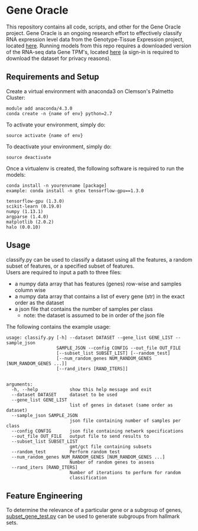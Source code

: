 # Gene Oracle
This repository contains all code, scripts, and other for the Gene Oracle project. Gene Oracle is an ongoing research effort to effectively classify RNA expression level data from the Genotype-Tissue Expression project, located [here](https://gtexportal.org/home/). Running models from this repo requires a downloaded version of the RNA-seq data Gene TPM's, located [here](https://gtexportal.org/home/datasets) (a sign-in is required to download the dataset for privacy reasons).

## Requirements and Setup
Create a virtual environment with anaconda3 on Clemson's Palmetto Cluster:

    module add anaconda/4.3.0
    conda create -n {name of env} python=2.7

To activate your environment, simply do:

    source activate {name of env}

To deactivate your environment, simply do:

    source deactivate

Once a virtualenv is created, the following software is required to run the models:

    conda install -n yourenvname [package]
    example: conda install -n gtex tensorflow-gpu==1.3.0

    tensorflow-gpu (1.3.0)
    scikit-learn (0.19.0)
    numpy (1.13.1)
    argparse (1.4.0)
    matplotlib (2.0.2)
    halo (0.0.10)

## Usage
classify.py can be used to classify a dataset using all the features, a random subset of features, or a specified subset of features.  
Users are required to input a path to three files:
* a numpy data array that has features (genes) row-wise and samples column wise
* a numpy data array that contains a list of every gene (str) in the exact order as the dataset
* a json file that contains the number of samples per class
    * note: the dataset is assumed to be in order of the json file

The following contains the example usage:

    usage: classify.py [-h] --dataset DATASET --gene_list GENE_LIST --sample_json
                       SAMPLE_JSON --config CONFIG --out_file OUT_FILE
                       [--subset_list SUBSET_LIST] [--random_test]
                       [--num_random_genes NUM_RANDOM_GENES [NUM_RANDOM_GENES ...]]
                       [--rand_iters [RAND_ITERS]]


    arguments:
      -h, --help            show this help message and exit
      --dataset DATASET     dataset to be used
      --gene_list GENE_LIST
                            list of genes in dataset (same order as dataset)
      --sample_json SAMPLE_JSON
                            json file containing number of samples per class
      --config CONFIG       json file containing network specifications
      --out_file OUT_FILE   output file to send results to
      --subset_list SUBSET_LIST
                            gmt/gct file containing subsets
      --random_test         Perform random test
      --num_random_genes NUM_RANDOM_GENES [NUM_RANDOM_GENES ...]
                            Number of random genes to assess
      --rand_iters [RAND_ITERS]
                            Number of iterations to perform for random
                            classification


## Feature Engineering
To determine the relevance of a particular gene or a subgroup of genes, [subset_gene_test.py](https://github.com/CUFCTL/DeepGTEx/blob/master/scripts/subset_gene_test.py) can be used to generate subgroups from hallmark sets.
